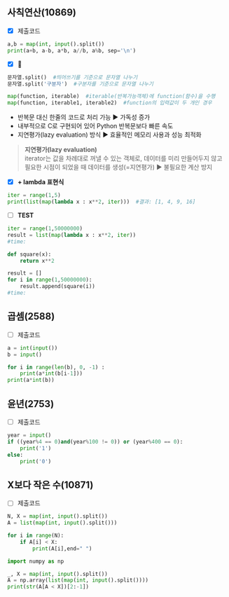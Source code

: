 ## 사칙연산(10869)

-  [x] 제출코드
```python
a,b = map(int, input().split())
print(a+b, a-b, a*b, a//b, a%b, sep='\n')
```

-  [x] 📝
```python
문자열.split()  #띄어쓰기를 기준으로 문자열 나누기 
문자열.split('구분자')  #구분자를 기준으로 문자열 나누기
```

```python
map(function, iterable)  #iterable(반복가능객체)에 function(함수)을 수행
map(function, iterable1, iterable2)  #function의 입력값이 두 개인 경우
```
- 반복문 대신 한줄의 코드로 처리 가능 ▶ 가독성 증가
- 내부적으로 C로 구현되어 있어 Python 반복문보다 빠른 속도
- 지연평가(lazy evaluation) 방식 ▶ 효율적인 메모리 사용과 성능 최적화

> **지연평가(lazy evaluation)** <br/>
> iterator는 값을 차례대로 꺼낼 수 있는 객체로, 데이터를 미리 만들어두지 않고 필요한 시점이 되었을 때 데이터를 생성(=지연평가) ▶ 불필요한 계산 방지


-  [x] **+ lambda 표현식**
```python
iter = range(1,5)
print(list(map(lambda x : x**2, iter)))  #결과: [1, 4, 9, 16]
```

-  [ ] **TEST**
```python
iter = range(1,50000000)
result = list(map(lambda x : x**2, iter))
#time: 
```

```python
def square(x):
    return x**2

result = []
for i in range(1,50000000):
    result.append(square(i))
#time: 
```


## 곱셈(2588)

-  [ ] 제출코드
```python
a = int(input())
b = input()

for i in range(len(b), 0, -1) :
    print(a*int(b[i-1]))
print(a*int(b))
```


## 윤년(2753)

-  [ ] 제출코드
```python
year = input()
if ((year%4 == 0)and(year%100 != 0)) or (year%400 == 0):
    print('1')
else:
    print('0')
```


## X보다 작은 수(10871)

-  [ ] 제출코드
```python
N, X = map(int, input().split())
A = list(map(int, input().split()))

for i in range(N):
    if A[i] < X:
        print(A[i],end=" ") 
```

```python
import numpy as np

_, X = map(int, input().split())
A = np.array(list(map(int, input().split())))
print(str(A[A < X])[2:-1])
```


